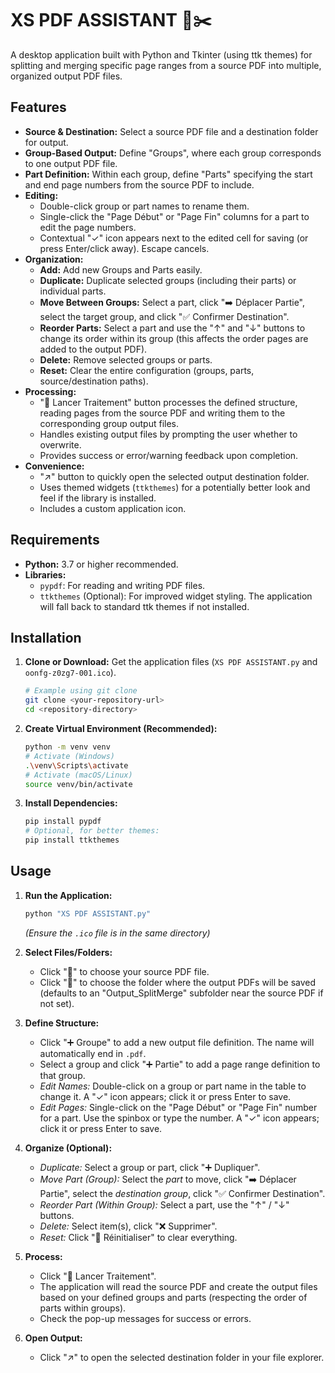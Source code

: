 # XS PDF ASSISTANT 📄✂️

A desktop application built with Python and Tkinter (using ttk themes) for splitting and merging specific page ranges from a source PDF into multiple, organized output PDF files.

## Features

*   **Source & Destination:** Select a source PDF file and a destination folder for output.
*   **Group-Based Output:** Define "Groups", where each group corresponds to one output PDF file.
*   **Part Definition:** Within each group, define "Parts" specifying the start and end page numbers from the source PDF to include.
*   **Editing:**
    *   Double-click group or part names to rename them.
    *   Single-click the "Page Début" or "Page Fin" columns for a part to edit the page numbers.
    *   Contextual "✓" icon appears next to the edited cell for saving (or press Enter/click away). Escape cancels.
*   **Organization:**
    *   **Add:** Add new Groups and Parts easily.
    *   **Duplicate:** Duplicate selected groups (including their parts) or individual parts.
    *   **Move Between Groups:** Select a part, click "➡️ Déplacer Partie", select the target group, and click "✅ Confirmer Destination".
    *   **Reorder Parts:** Select a part and use the "↑" and "↓" buttons to change its order within its group (this affects the order pages are added to the output PDF).
    *   **Delete:** Remove selected groups or parts.
    *   **Reset:** Clear the entire configuration (groups, parts, source/destination paths).
*   **Processing:**
    *   "🚀 Lancer Traitement" button processes the defined structure, reading pages from the source PDF and writing them to the corresponding group output files.
    *   Handles existing output files by prompting the user whether to overwrite.
    *   Provides success or error/warning feedback upon completion.
*   **Convenience:**
    *   "↗️" button to quickly open the selected output destination folder.
    *   Uses themed widgets (`ttkthemes`) for a potentially better look and feel if the library is installed.
    *   Includes a custom application icon.

## Requirements

*   **Python:** 3.7 or higher recommended.
*   **Libraries:**
    *   `pypdf`: For reading and writing PDF files.
    *   `ttkthemes` (Optional): For improved widget styling. The application will fall back to standard ttk themes if not installed.

## Installation

1.  **Clone or Download:** Get the application files (`XS PDF ASSISTANT.py` and `oonfg-z0zg7-001.ico`).
    ```bash
    # Example using git clone
    git clone <your-repository-url>
    cd <repository-directory>
    ```
2.  **Create Virtual Environment (Recommended):**
    ```bash
    python -m venv venv
    # Activate (Windows)
    .\venv\Scripts\activate
    # Activate (macOS/Linux)
    source venv/bin/activate
    ```
3.  **Install Dependencies:**
    ```bash
    pip install pypdf
    # Optional, for better themes:
    pip install ttkthemes
    ```

## Usage

1.  **Run the Application:**
    ```bash
    python "XS PDF ASSISTANT.py"
    ```
    *(Ensure the `.ico` file is in the same directory)*

2.  **Select Files/Folders:**
    *   Click "📂" to choose your source PDF file.
    *   Click "📁" to choose the folder where the output PDFs will be saved (defaults to an "Output\_SplitMerge" subfolder near the source PDF if not set).

3.  **Define Structure:**
    *   Click "➕ Groupe" to add a new output file definition. The name will automatically end in `.pdf`.
    *   Select a group and click "➕ Partie" to add a page range definition to that group.
    *   *Edit Names:* Double-click on a group or part name in the table to change it. A "✓" icon appears; click it or press Enter to save.
    *   *Edit Pages:* Single-click on the "Page Début" or "Page Fin" number for a part. Use the spinbox or type the number. A "✓" icon appears; click it or press Enter to save.

4.  **Organize (Optional):**
    *   *Duplicate:* Select a group or part, click "➕ Dupliquer".
    *   *Move Part (Group):* Select the *part* to move, click "➡️ Déplacer Partie", select the *destination group*, click "✅ Confirmer Destination".
    *   *Reorder Part (Within Group):* Select a part, use the "↑" / "↓" buttons.
    *   *Delete:* Select item(s), click "❌ Supprimer".
    *   *Reset:* Click "🧹 Réinitialiser" to clear everything.

5.  **Process:**
    *   Click "🚀 Lancer Traitement".
    *   The application will read the source PDF and create the output files based on your defined groups and parts (respecting the order of parts within groups).
    *   Check the pop-up messages for success or errors.

6.  **Open Output:**
    *   Click "↗️" to open the selected destination folder in your file explorer.

